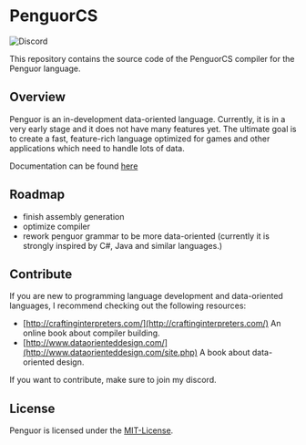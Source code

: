 # PenguorCS

![Discord](https://img.shields.io/discord/666018479786164235?color=%237289da&label=discord)

This repository contains the source code of the PenguorCS compiler for the Penguor language.

## Overview

Penguor is an in-development data-oriented language. Currently, it is in a very early stage and it does not have many features yet. The ultimate goal is to create a fast, feature-rich language optimized for games and other applications which need to handle lots of data.

Documentation can be found [here](https://github.com/Penguor/PenguorDocs)

## Roadmap

- finish assembly generation
- optimize compiler
- rework penguor grammar to be more data-oriented (currently it is strongly inspired by C#, Java and similar languages.)

## Contribute

If you are new to programming language development and data-oriented languages, I recommend checking out the following resources:

- [http://craftinginterpreters.com/](http://craftinginterpreters.com/) An online book about compiler building.
- [http://www.dataorienteddesign.com/](http://www.dataorienteddesign.com/site.php) A book about data-oriented design.

If you want to contribute, make sure to join my discord.

## License

Penguor is licensed under the [MIT-License](./LICENSE).
